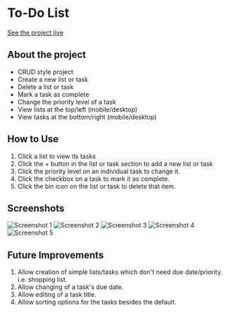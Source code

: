# To-Do List

[See the project live](https://mckensis.github.io/to-do-list)

## About the project

- CRUD style project
- Create a new list or task
- Delete a list or task
- Mark a task as complete
- Change the priority level of a task
- View lists at the top/left (mobile/desktop)
- View tasks at the bottom/right (mobile/desktop)

## How to Use

1. Click a list to view its tasks
2. Click the + button in the list or task section to add a new list or task
3. Click the priority level on an individual task to change it.
4. Click the checkbox on a task to mark it as complete.
5. Click the bin icon on the list or task to delete that item.

## Screenshots

![Screenshot 1](./screenshots/to-do-list-01.jpg)
![Screenshot 2](./screenshots/to-do-list-02.jpg)
![Screenshot 3](./screenshots/to-do-list-03.jpg)
![Screenshot 4](./screenshots/to-do-list-04.jpg)
![Screenshot 5](./screenshots/to-do-list-05.jpg)

## Future Improvements

1. Allow creation of simple lists/tasks which don't need due date/priority. i.e. shopping list.
2. Allow changing of a task's due date.
3. Allow editing of a task title.
4. Allow sorting options for the tasks besides the default.